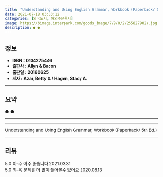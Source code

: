 ```yaml
---
title: "Understanding and Using English Grammar, Workbook (Paperback/ 5th Ed.)"
date: 2021-07-18 03:53:12
categories: [외국도서, 해외주문원서]
image: https://bimage.interpark.com/goods_image/7/9/0/2/255827902s.jpg
description: ● ●
---
```


## **정보**

- **ISBN : 0134275446**
- **출판사 : Allyn & Bacon**
- **출판일 : 20160625**
- **저자 : Azar, Betty S./ Hagen, Stacy A.**

------



## **요약**

●  ●  

------



------


Understanding and Using English Grammar, Workbook (Paperback/ 5th Ed.) 

------


## **리뷰** 

5.0 이-주 아주 좋습니다  2021.03.31 <br/>5.0 최-옥 문제를 더 많이 풀어볼수 있어요 2020.08.13 <br/>